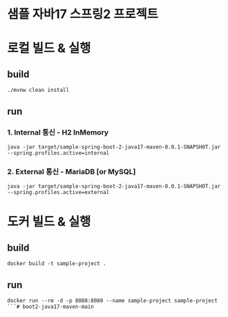 # 샘플 자바17 스프링2 프로젝트

# 로컬 빌드 & 실행
## build
```shell
./mvnw clean install
```

## run
### 1. Internal 통신 - H2 InMemory
```
java -jar target/sample-spring-boot-2-java17-maven-0.0.1-SNAPSHOT.jar --spring.profiles.active=internal
```

### 2. External 통신 - MariaDB [or MySQL]
```
java -jar target/sample-spring-boot-2-java17-maven-0.0.1-SNAPSHOT.jar --spring.profiles.active=external
```

# 도커 빌드 & 실행
## build
```shell
docker build -t sample-project .
```

## run
```shell
docker run --rm -d -p 8080:8080 --name sample-project sample-project
```# boot2-java17-maven-main
